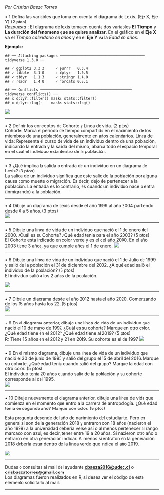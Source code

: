 *Por Cristian Baeza Torres*

• 1 Defina las variables que toma en cuenta el diagrama de Lexis. (Eje
X, Eje Y) (2 ptos)  
*Respuesta* : El diagrama de lexis toma en cuenta dos variables **El
Tiempo** y **La duración del fenomeno que se quiere analizar**. En el
gráfico en el **Eje X** va el *Tiempo calendario en años* y en el **Eje
Y** va la *Edad en años*.

**Ejemplo:**

    ## ── Attaching packages ─────────────────────────────────────── tidyverse 1.3.0 ──

    ## ✓ ggplot2 3.3.3     ✓ purrr   0.3.4
    ## ✓ tibble  3.1.0     ✓ dplyr   1.0.5
    ## ✓ tidyr   1.1.3     ✓ stringr 1.4.0
    ## ✓ readr   1.4.0     ✓ forcats 0.5.1

    ## ── Conflicts ────────────────────────────────────────── tidyverse_conflicts() ──
    ## x dplyr::filter() masks stats::filter()
    ## x dplyr::lag()    masks stats::lag()

![](imagenes/unnamed-chunk-1-1.png)

------------------------------------------------------------------------

• 2 Definir los conceptos de Cohorte y Línea de vida. (2 ptos)  
Cohorte: Marca el periodo de tiempo compartido en el nacimiento de los
miembros de una población, generalmente en años calendarios. Línea de
vida: Representa el curso de vida de un individuo dentro de una
población, indicando la entrada y la salida del mismo, abarca todo el
espacio temporal en el cual el individuo esta dentro de la población.

------------------------------------------------------------------------

• 3 ¿Qué implica la salida o entrada de un individuo en un diagrama de
Lexis? (3 ptos)  
La salida de un individuo significa que este salio de la población por
alguna causa como muerte o migración. Es decir, dejo de pertenecer a la
población. La entrada es lo contrario, es cuando un individuo nace o
entra (inmigrando) a la población.

------------------------------------------------------------------------

• 4 Dibuje un diagrama de Lexis desde el año 1999 al año 2004 partiendo
desde 0 a 5 años. (3 ptos)  
![](imagenes/unnamed-chunk-2-1.png)

------------------------------------------------------------------------

• 5 Dibuje una línea de vida de un individuo que nació el 1 de enero del
2000. ¿Cuál es su Cohorte? ¿Qué edad tenia para el año 2003? (5 ptos)  
El Cohorte esta indicado en color verde y es el del año 2000. En el año
2003 tiene 3 años, ya que cumple años el 1 de enero.
![](imagenes/unnamed-chunk-3-1.png)

------------------------------------------------------------------------

• 6 Dibuje una línea de vida de un individuo que nació el 1 de Julio de
1999 y salió de la población el 31 de diciembre del 2002. ¿A qué edad
salió el individuo de la población? (5 ptos)  
El individuo salió a los 2 años de la población.

![](imagenes/unnamed-chunk-4-1.png)

------------------------------------------------------------------------

• 7 Dibuje un diagrama desde el año 2012 hasta el año 2020. Comenzando
de los 15 años hasta los 22. (5 ptos)  
![](imagenes/unnamed-chunk-5-1.png)

------------------------------------------------------------------------

• 8 En el diagrama anterior, dibuje una línea de vida de un individuo
que nació el 10 de mayo de 1997. ¿Cuál es su cohorte? Marque en otro
color. ¿Qué edad tiene en el 2012? ¿Qué edad tiene al 2019? (5 ptos)  
R: Tiene 15 años en el 2012 y 21 en 2019. Su cohorte es el de 1997
![](imagenes/unnamed-chunk-6-1.png)

------------------------------------------------------------------------

• 9 En el mismo diagrama, dibuje una línea de vida de un individuo que
nació el 30 de junio de 1995 y salió del grupo el 15 de abril del 2016.
Marque su cohorte. ¿Qué edad tenia cuando salió del grupo? Marque la
edad con otro color. (5 ptos)  
El individuo tenia 20 años cuando salio de la población y su cohorte
corresponde al del 1995.  
![](imagenes/unnamed-chunk-7-1.png)

------------------------------------------------------------------------

• 10 Dibuje nuevamente el diagrama anterior, dibuje una línea de vida
que comienza en el momento que entro a la carrera de antropología. ¿Qué
edad tenia en segundo año? Marque con color. (5 ptos)

Esta pregunta depende del año de nacimiento del estudiante. Pero en
general si son de la generación 2018 y entraron con 18 años (nacieron el
año 1999) a la universidad debería verse así o al menos pertenecer al
rango marcado con azul, es decir, tener entre 19 a 20 años. Si nacieron
otro año o entraron en otra generación indicar. Al menos si entraton en
la generación 2018 debería estar dentro de la línea verde que indica el
año 2019.  

![](imagenes/unnamed-chunk-8-1.png)

------------------------------------------------------------------------

Dudas o consultas al mail del ayudante
**<a href="mailto:cbaeza2016@udec.cl" class="email">cbaeza2016@udec.cl</a>**
o
**<a href="mailto:crisbaezatorres@gmail.com" class="email">crisbaezatorres@gmail.com</a>**  
Los diagramas fueron realizados en R, si desea ver el código de este
elemento solicitarlo al mail.

------------------------------------------------------------------------
